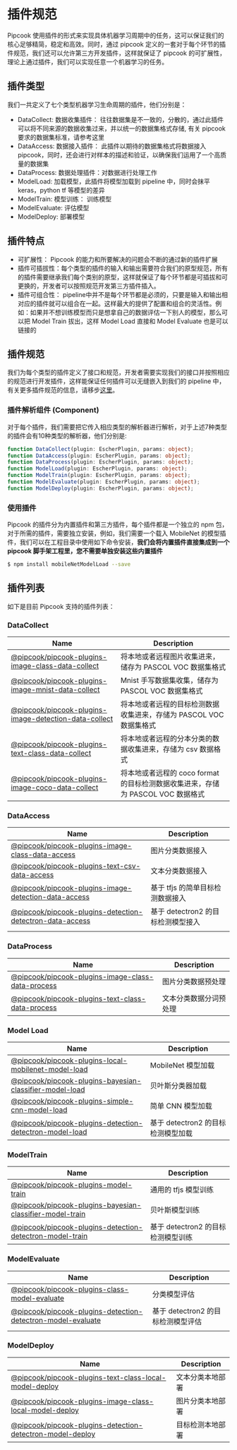 # 插件规范

Pipcook 使用插件的形式来实现具体机器学习周期中的任务，这可以保证我们的核心足够精简，稳定和高效。同时，通过 pipcook 定义的一套对于每个环节的插件规范，我们还可以允许第三方开发插件，这样就保证了 pipcook 的可扩展性，理论上通过插件，我们可以实现任意一个机器学习的任务。

## 插件类型

我们一共定义了七个类型机器学习生命周期的插件，他们分别是：

- DataCollect: 数据收集插件： 往往数据集是不一致的，分散的，通过此插件可以将不同来源的数据收集过来，并以统一的数据集格式存储, 有关 pipcook 要求的数据集标准，请参考这里
- DataAccess: 数据接入插件： 此插件以期待的数据集格式将数据接入pipcook，同时，还会进行对样本的描述和验证，以确保我们运用了一个高质量的数据集
- DataProcess: 数据处理插件：对数据进行处理工作
- ModelLoad: 加载模型，此插件将模型加载到 pipeline 中，同时会抹平 keras，python tf 等模型的差异
- ModelTrain: 模型训练： 训练模型
- ModelEvaluate: 评估模型
- ModelDeploy: 部署模型

## 插件特点

- 可扩展性： Pipcook 的能力和所要解决的问题会不断的通过新的插件扩展
- 插件可插拔性：每个类型的插件的输入和输出需要符合我们的原型规范，所有的插件需要继承我们每个类别的原型，这样就保证了每个环节都是可插拔和可更换的，开发者可以按照规范开发第三方插件插入。
- 插件可组合性： pipeline中并不是每个环节都是必须的，只要是输入和输出相对应的插件就可以组合在一起。这样最大的提供了配置和组合的灵活性。例如：如果并不想训练模型而只是想拿自己的数据评估一下别人的模型，那么可以把 Model Train 拔出，这样 Model Load 直接和 Model Evaluate 也是可以链接的

## 插件规范

我们为每个类型的插件定义了接口和规范，开发者需要实现我们的接口并按照相应的规范进行开发插件，这样能保证任何插件可以无缝嵌入到我们的 pipeline 中，有关更多插件规范的信息，请移步[这里](../devel/developer-guide.md)。

### 插件解析组件 (Component)

对于每个插件，我们需要把它传入相应类型的解析器进行解析，对于上述7种类型的插件会有10种类型的解析器，他们分别是:

```ts
function DataCollect(plugin: EscherPlugin, params: object);
function DataAccess(plugin: EscherPlugin, params: object);
function DataProcess(plugin: EscherPlugin, params: object);
function ModelLoad(plugin: EscherPlugin, params: object);
function ModelTrain(plugin: EscherPlugin, params: object);
function ModelEvaluate(plugin: EscherPlugin, params: object);
function ModelDeploy(plugin: EscherPlugin, params: object);
```

### 使用插件

Pipcook 的插件分为内置插件和第三方插件，每个插件都是一个独立的 npm 包，对于所需的插件，需要独立安装，例如，我们需要一个载入 MobileNet 的模型插件，我们可以在工程目录中使用如下命令安装，**我们会将内置插件直接集成到一个 pipcook 脚手架工程里，您不需要单独安装这些内置插件**

```sh
$ npm install mobileNetModelLoad --save
```

## 插件列表

如下是目前 Pipcook 支持的插件列表：

### DataCollect

| Name | Description |
| --- | --- |
| [@pipcook/pipcook-plugins-image-class-data-collect](/zh-cn/plugins/%40pipcook-pipcook-plugins-image-class-data-collect-zh.md) | 将本地或者远程图片收集进来，储存为 PASCOL VOC 数据集格式 |
| [@pipcook/pipcook-plugins-image-mnist-data-collect](/zh-cn/plugins/%40pipcook-pipcook-plugins-image-mnist-data-collect-zh.md) | Mnist 手写数据集收集，储存为 PASCOL VOC 数据集格式 |
| [@pipcook/pipcook-plugins-image-detection-data-collect](/zh-cn/plugins/%40pipcook-pipcook-plugins-image-detection-data-collect-zh.md) | 将本地或者远程的目标检测数据收集进来，存储为 PASCOL VOC 数据集格式 |
| [@pipcook/pipcook-plugins-text-class-data-collect](/zh-cn/plugins/%40pipcook-pipcook-plugins-text-class-data-collect-zh.md) | 将本地或者远程的分本分类的数据收集进来，存储为 csv 数据格式 |
| [@pipcook/pipcook-plugins-image-coco-data-collect](/zh-cn/plugins/%40pipcook-pipcook-plugins-image-coco-data-collect-zh.md) | 将本地或者远程的 coco format 的目标检测数据收集进来，存储为 PASCOL VOC 数据格式 |

### DataAccess

| Name | Description |
| --- | --- |
| [@pipcook/pipcook-plugins-image-class-data-access](/zh-cn/plugins/%40pipcook-pipcook-plugins-image-class-data-access-zh.md) | 图片分类数据接入 |
| [@pipcook/pipcook-plugins-text-csv-data-access](/zh-cn/plugins/%40pipcook-pipcook-plugins-text-csv-data-access-zh.md) | 文本分类数据接入 |
| [@pipcook/pipcook-plugins-image-detection-data-access](/zh-cn/plugins/%40pipcook-pipcook-plugins-image-detection-data-access-zh.md) | 基于 tfjs 的简单目标检测数据接入 |
| [@pipcook/pipcook-plugins-detection-detectron-data-access](/zh-cn/plugins/%40pipcook-pipcook-plugins-detection-detectron-data-access-zh.md) | 基于 detectron2 的目标检测模型接入 |
|  |  |

### DataProcess

| Name | Description |
| --- | --- |
| [@pipcook/pipcook-plugins-image-class-data-process](/zh-cn/plugins/%40pipcook-pipcook-plugins-image-class-data-process-zh.md) | 图片分类数据预处理 |
| [@pipcook/pipcook-plugins-text-class-data-process](/zh-cn/plugins/%40pipcook-pipcook-plugins-text-class-data-process-zh.md) | 文本分类数据分词预处理 |



### Model Load

| Name | Description |
| --- | --- |
| [@pipcook/pipcook-plugins-local-mobilenet-model-load](/zh-cn/plugins/%40pipcook-pipcook-plugins-local-mobilenet-model-load-zh.md) | MobileNet 模型加载 |
| [@pipcook/pipcook-plugins-bayesian-classifier-model-load](/zh-cn/plugins/%40pipcook-pipcook-plugins-bayesian-classifier-model-load-zh.md) | 贝叶斯分类器加载 |
| [@pipcook/pipcook-plugins-simple-cnn-model-load](/zh-cn/plugins/%40pipcook-pipcook-plugins-simple-cnn-model-load-zh.md) | 简单 CNN 模型加载 |
| [@pipcook/pipcook-plugins-detection-detectron-model-load](/zh-cn/plugins/%40pipcook-pipcook-plugins-detection-detectron-model-load-zh.md) | 基于 detectron2 的目标检测模型加载 |

### ModelTrain

| Name | Description |
| --- | --- |
| [@pipcook/pipcook-plugins-model-train](/zh-cn/plugins/%40pipcook-pipcook-plugins-model-train-zh.md) | 通用的 tfjs 模型训练 |
| [@pipcook/pipcook-plugins-bayesian-classifier-model-train](/zh-cn/plugins/%40pipcook-pipcook-plugins-bayesian-classifier-model-train-zh.md) | 贝叶斯模型训练 |
| [@pipcook/pipcook-plugins-detection-detectron-model-train](/zh-cn/plugins/%40pipcook-pipcook-plugins-detection-detectron-model-train-zh.md) | 基于 detectron2 的目标检测模型训练 |

### ModelEvaluate

| Name | Description |
| --- | --- |
| [@pipcook/pipcook-plugins-class-model-evaluate](/zh-cn/plugins/%40pipcook-pipcook-plugins-class-model-evaluate-zh.md) | 分类模型评估 |
| [@pipcook/pipcook-plugins-detection-detectron-model-evaluate](/zh-cn/plugins/%40pipcook-pipcook-plugins-detection-detectron-model-evaluate-zh.md) | 基于 detectron2 的目标检测模型评估 |
|  |  |

### ModelDeploy

| Name | Description |
| --- | --- |
| [@pipcook/pipcook-plugins-text-class-local-model-deploy](/zh-cn/plugins/%40pipcook-pipcook-plugins-text-class-local-model-deploy-zh.md) | 文本分类本地部署 |
| [@pipcook/pipcook-plugins-image-class-local-model-deploy](/zh-cn/plugins/%40pipcook-pipcook-plugins-image-class-local-model-deploy-zh.md) | 图片分类本地部署 |
| [@pipcook/pipcook-plugins-detection-detectron-model-deploy](/zh-cn/plugins/%40pipcook-pipcook-plugins-detection-detectron-model-deploy-zh.md) | 目标检测本地部署 |
